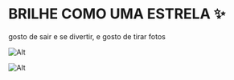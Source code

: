 # BRILHE COMO UMA ESTRELA ✨

gosto de sair e se divertir,
e gosto de tirar fotos

![Alt](https://resizing.flixster.com/u7XGojcic9m299fyVdwUk0BNjWo=/fit-in/352x330/v2/https://resizing.flixster.com/-XZAfHZM39UwaGJIFWKAE8fS0ak=/v3/t/assets/p9405379_k_h9_aa.jpg)

![Alt](https://blog.videoperola.com.br/wp-content/uploads/2023/04/curiosidades-harry-potter.png)
